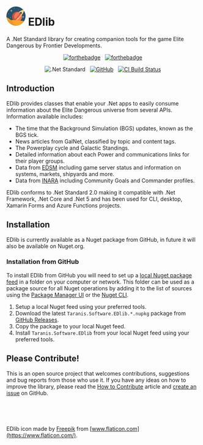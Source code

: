 # ![EDlib](edlib-logo-50.png) EDlib
A .Net Standard library for creating companion tools for the game Elite Dangerous by Frontier Developments.

<div align="center">
  
[![forthebadge](https://forthebadge.com/images/badges/made-with-c-sharp.svg)](https://forthebadge.com)
&nbsp;
[![forthebadge](https://forthebadge.com/images/badges/powered-by-coffee.svg)](https://forthebadge.com)

![.Net Standard](https://img.shields.io/badge/.Net-Standard%202.0-informational?style=flat&logo=visual-studio)
&nbsp;
[![GitHub](https://img.shields.io/badge/GitHub-irongut/EDlib-informational?style=flat&logo=github)](https://github.com/irongut/EDlib)
&nbsp;
[![CI Build Status](https://github.com/irongut/EDlib/actions/workflows/cibuild.yml/badge.svg)](https://github.com/irongut/EDlib/actions/workflows/cibuild.yml)

</div>

## Introduction

EDlib provides classes that enable your .Net apps to easily consume information about the Elite Dangerous universe from several APIs. Information available includes:

* The time that the Background Simulation (BGS) updates, known as the BGS tick.
* News articles from GalNet, classified by topic and content tags.
* The Powerplay cycle and Galactic Standings.
* Detailed information about each Power and communications links for their player groups.
* Data from [EDSM](https://www.edsm.net/) including game server status and information on systems, markets, shipyards and more.
* Data from [INARA](https://inara.cz/) including Community Goals and Commander profiles.

EDlib conforms to .Net Standard 2.0 making it compatible with .Net Framework, .Net Core and .Net 5 and has been used for CLI, desktop, Xamarin Forms and Azure Functions projects.

## Installation

EDlib is currently available as a Nuget package from GitHub, in future it will also be available on Nuget.org.

### Installation from GitHub

To install EDlib from GitHub you will need to set up a [local Nuget package feed](https://docs.microsoft.com/en-us/nuget/hosting-packages/local-feeds) in a folder on your computer or network. This folder can be used as a package source for all Nuget operations by adding it to the list of sources using the [Package Manager UI](https://docs.microsoft.com/en-us/nuget/consume-packages/install-use-packages-visual-studio#package-sources) or the [Nuget CLI](https://docs.microsoft.com/en-us/nuget/reference/cli-reference/cli-ref-sources).

1. Setup a local Nuget feed using your preferred tools.
2. Download the latest `Taranis.Software.EDlib.*.nupkg` package from [GitHub Releases](https://github.com/irongut/EDlib/releases).
3. Copy the package to your local Nuget feed.
4. Install `Taranis.Software.EDlib` from your local Nuget feed using your preferred tools.

## Please Contribute!

This is an open source project that welcomes contributions, suggestions and bug reports from those who use it. If you have any ideas on how to improve the library, please read the [How to Contribute](/articles/how-to-contribute.html) article and [create an issue](https://github.com/irongut/EDlib/issues) on GitHub.

&nbsp;

&nbsp;

EDlib icon made by [Freepik](https://www.flaticon.com/authors/freepik) from [www.flaticon.com](https://www.flaticon.com/).
